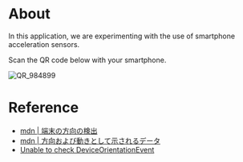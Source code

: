 # About
In this application, we are experimenting with the use of smartphone acceleration sensors.

Scan the QR code below with your smartphone.

![QR_984899](https://user-images.githubusercontent.com/46724121/179361250-bd878de7-7e94-4b56-9838-91facb7c29bf.png)

# Reference
- [mdn | 端末の方向の検出](https://developer.mozilla.org/ja/docs/Web/Events/Detecting_device_orientation)
- [mdn | 方向および動きとして示されるデータ](https://developer.mozilla.org/ja/docs/Web/Events/Orientation_and_motion_data_explained)
- [Unable to check DeviceOrientationEvent](https://developer.apple.com/forums/thread/128376)
